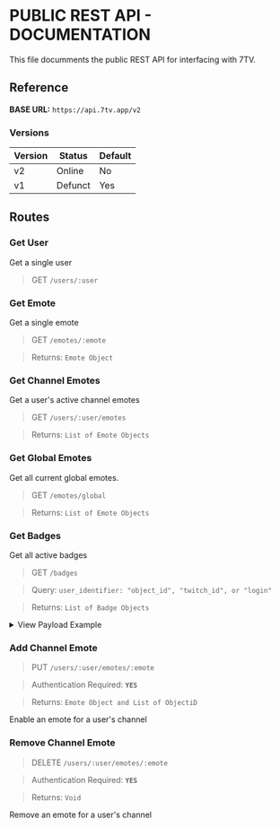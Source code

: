 # PUBLIC REST API - DOCUMENTATION

This file documments the public REST API for interfacing with 7TV.

## Reference

**BASE URL:** `https://api.7tv.app/v2`

### Versions

| Version | Status  | Default |
|---------|---------|---------|
| v2      | Online  | No      |
| v1      | Defunct | Yes     |

## Routes

### Get User
Get a single user

> GET `/users/:user`

### Get Emote
Get a single emote

> GET `/emotes/:emote`

> Returns: `Emote Object`

### Get Channel Emotes
Get a user's active channel emotes

> GET `/users/:user/emotes`

> Returns: `List of Emote Objects`

### Get Global Emotes
Get all current global emotes.

> GET `/emotes/global`

> Returns: `List of Emote Objects`

### Get Badges
Get all active badges

> GET `/badges`

> Query: `user_identifier: "object_id", "twitch_id", or "login"`

> Returns: `List of Badge Objects`
<details>
<summary>View Payload Example</summary>

```json
{
	"badges": [
		{
			"id": "60cd6255a4531e54f76d4bd4",
			"name": "Admin",
			"tooltip": "7TV Admin",
			"urls": [
				[
					"1",
					"https://cdn.7tv.app/badge/60cd6255a4531e54f76d4bd4/1x",
					""
				],
				[
					"2",
					"https://cdn.7tv.app/badge/60cd6255a4531e54f76d4bd4/2x",
					""
				],
				[
					"3",
					"https://cdn.7tv.app/badge/60cd6255a4531e54f76d4bd4/3x",
					""
				]
			],
			"users": [
				"24377667"
			]
		}
	]
}
```
</details>

### Add Channel Emote
> PUT `/users/:user/emotes/:emote`

> Authentication Required: **`YES`**

> Returns: `Emote Object and List of ObjectiD`

Enable an emote for a user's channel

### Remove Channel Emote
> DELETE `/users/:user/emotes/:emote`

> Authentication Required: **`YES`**

> Returns: `Void`


Remove an emote for a user's channel
